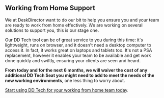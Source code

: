 ## Working from Home Support

We at DeskDirector want to do our bit to help you ensure you and your team are ready to work from home effectively. We are working on several solutions to support you, this is our stage one.

Our DD Tech tool can be of great service to you during this time: it's lightweight, runs on browser, and it doesn't need a desktop computer to access it. In fact, it works great on laptops and tablets too. It's not a PSA replacement, however it enables your team to be available and get work done quickly and swiftly, ensuring your clients are seen and heard.

**From today and for the next 6 months, we will waiver the cost of any additional DD Tech Seat you might need to add to meet the needs of the new working environments**, one less thing to worry about.

[Start using DD Tech for your working from home team today](https://help.deskdirector.com/article/sqya940v2b-getting-started-with-dd-tech).
